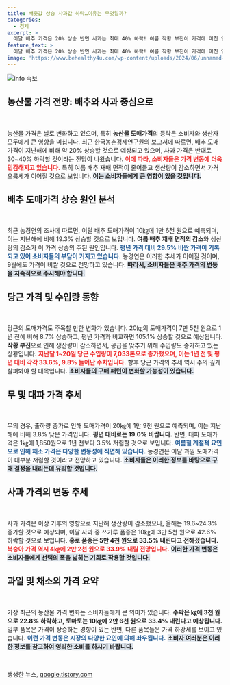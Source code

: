 ```yaml
---
title: 배춧값 상승 사과값 하락…이유는 무엇일까?
categories:
  - 경제
excerpt: >
  이달 배추 가격은 20% 상승 반면 사과는 최대 40% 하락! 여름 작황 부진이 가격에 미친 영향과 향후 과일 시장 전망을 체크해보세요. 클릭하면 더 많은 정보가 기다립니다!
feature_text: >
  이달 배추 가격은 20% 상승 반면 사과는 최대 40% 하락! 여름 작황 부진이 가격에 미친 영향과 향후 과일 시장 전망을 체크해보세요. 클릭하면 더 많은 정보가 기다립니다!
image: 'https://www.behealthy4u.com/wp-content/uploads/2024/06/unnamed-file.png'
---
```


<p><img src="https://www.behealthy4u.com/wp-content/uploads/2024/06/unnamed-file.png" alt="info 속보" /></p>

<p><h2 data-ke-size="size26">농산물 가격 전망: 배추와 사과 중심으로</h2><p data-ke-size="size16">&nbsp;</p></p>

<p>농산물 가격은 날로 변화하고 있으며, 특히 <b>농산물 도매가격</b>의 등락은 소비자와 생산자 모두에게 큰 영향을 미칩니다. 최근 한국농촌경제연구원의 보고서에 따르면, 배추 도매가격이 지난해에 비해 약 20% 상승할 것으로 예상되고 있으며, 사과 가격은 반대로 30~40% 하락할 것이라는 전망이 나왔습니다. <b><span style="color: #ee2323;">이에 따라, 소비자들은 가격 변동에 더욱 민감해지고 있습니다.</span></b> 특히 여름 배추 재배 면적이 줄어들고 생산량이 감소하면서 가격 오름세가 이어질 것으로 보입니다. <b><span style="background-color: #21538527;">이는 소비자들에게 큰 영향이 있을 것입니다.</span></b></p>

<p><h2 data-ke-size="size26">배추 도매가격 상승 원인 분석</h2><p data-ke-size="size16">&nbsp;</p></p>

<p>최근 농경연의 조사에 따르면, 이달 배추 도매가격이 10㎏에 1만 6천 원으로 예측되며, 이는 지난해에 비해 19.3% 상승할 것으로 보입니다. <b>여름 배추 재배 면적의 감소</b>와 생산량의 감소가 이 가격 상승의 주된 원인입니다. <b><span style="color: #1a5490;">평년 가격 대비 29.5% 비싼 가격이 기록되고 있어 소비자들의 부담이 커지고 있습니다.</span></b> 농경연은 이러한 추세가 이어질 것이며, 9월에도 가격이 비쌀 것으로 전망하고 있습니다. <b><span style="background-color: #21538527;">따라서, 소비자들은 배추 가격의 변동을 지속적으로 주시해야 합니다.</span></b></p>

<p><h2 data-ke-size="size26">당근 가격 및 수입량 동향</h2><p data-ke-size="size16">&nbsp;</p></p>

<p>당근의 도매가격도 주목할 만한 변화가 있습니다. 20㎏의 도매가격이 7만 5천 원으로 1년 전에 비해 8.7% 상승하고, 평년 가격과 비교하면 105.1% 상승할 것으로 예상됩니다. <b>작황 부진</b>으로 인해 생산량이 감소하면서, 공급을 맞추기 위해 수입량도 증가하고 있는 상황입니다. <b><span style="color: #ee2323;">지난달 1~20일 당근 수입량이 7,033톤으로 증가했으며, 이는 1년 전 및 평년 대비 각각 33.6%, 9.8% 늘어난 수치입니다.</span></b> 향후 당근 가격의 추세 역시 주의 깊게 살펴봐야 할 대목입니다. <b><span style="background-color: #21538527;">소비자들의 구매 패턴이 변화할 가능성이 있습니다.</span></b></p>

<p><h2 data-ke-size="size26">무 및 대파 가격 추세</h2><p data-ke-size="size16">&nbsp;</p></p>

<p>무의 경우, 출하량 증가로 인해 도매가격이 20㎏에 1만 9천 원으로 예측되며, 이는 지난해에 비해 3.8% 낮은 가격입니다. <b>평년 대비로는 19.0% 비쌉니다.</b> 반면, 대파 도매가격은 1㎏에 1,850원으로 1년 전보다 3.5% 저렴할 것으로 보입니다. <b><span style="color: #1a5490;">여름철 계절적 요인으로 인해 채소 가격은 다양한 변동성에 직면해 있습니다.</span></b> 농경연은 이달 과일 도매가격이 대부분 저렴할 것이라고 전망하고 있습니다. <b><span style="background-color: #21538527;">소비자들은 이러한 정보를 바탕으로 구매 결정을 내리는데 유리할 것입니다.</span></b></p>

<p><h2 data-ke-size="size26">사과 가격의 변동 추세</h2><p data-ke-size="size16">&nbsp;</p></p>

<p>사과 가격은 이상 기후의 영향으로 지난해 생산량이 감소했으나, 올해는 19.6~24.3% 증가할 것으로 예상되며, 이달 사과 중 쓰가루 품종은 10㎏에 3만 5천 원으로 42.6% 하락할 것으로 보입니다. <b>홍로 품종은 5만 4천 원으로 33.5% 내린다고 전해졌습니다.</b> <b><span style="color: #ee2323;">복숭아 가격 역시 4㎏에 2만 2천 원으로 33.9% 내릴 전망입니다.</span></b> <b><span style="background-color: #21538527;">이러한 가격 변동은 소비자들에게 선택의 폭을 넓히는 기회로 작용할 것입니다.</span></b></p>

<p><h2 data-ke-size="size26">과일 및 채소의 가격 요약</h2><p data-ke-size="size16">&nbsp;</p></p>

<p>가장 최근의 농산물 가격 변화는 소비자들에게 큰 의미가 있습니다. <b>수박은 ㎏에 3천 원으로 22.8% 하락하고, 토마토는 10㎏에 2만 6천 원으로 33.4% 내린다고 예상됩니다.</b> 일부 품목은 가격이 상승하는 경향이 있는 반면, 다른 품목들은 가격 하강세를 보이고 있습니다. <b><span style="color: #1a5490;">이런 가격 변동은 시장의 다양한 요인에 의해 좌우됩니다.</span></b> <b><span style="background-color: #21538527;">소비자 여러분은 이러한 정보를 참고하여 영리한 소비를 하시기 바랍니다.</span></b></p>

<p data-ke-size="size16">&nbsp;</p>
생생한 뉴스, <a href="https://qoogle.tistory.com" rel="dofollow">qoogle.tistory.com</a>



